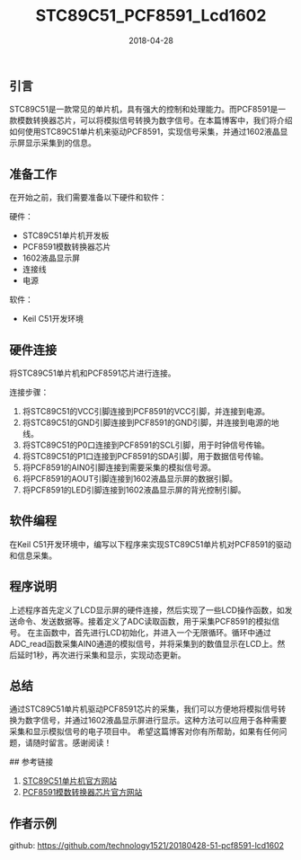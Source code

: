 ﻿---
layout:  single
title:  "STC89C51_PCF8591_Lcd1602"
date:   2018-04-28 
categories:   [c]
classes: wide

---



## 引言

STC89C51是一款常见的单片机，具有强大的控制和处理能力。而PCF8591是一款模数转换器芯片，可以将模拟信号转换为数字信号。在本篇博客中，我们将介绍如何使用STC89C51单片机来驱动PCF8591，实现信号采集，并通过1602液晶显示屏显示采集到的信息。

## 准备工作

在开始之前，我们需要准备以下硬件和软件：

硬件：

- STC89C51单片机开发板
- PCF8591模数转换器芯片
- 1602液晶显示屏
- 连接线
- 电源

软件：

- Keil C51开发环境

## 硬件连接

将STC89C51单片机和PCF8591芯片进行连接。

连接步骤：

1. 将STC89C51的VCC引脚连接到PCF8591的VCC引脚，并连接到电源。
2. 将STC89C51的GND引脚连接到PCF8591的GND引脚，并连接到电源的地线。
3. 将STC89C51的P0口连接到PCF8591的SCL引脚，用于时钟信号传输。
4. 将STC89C51的P1口连接到PCF8591的SDA引脚，用于数据信号传输。
5. 将PCF8591的AIN0引脚连接到需要采集的模拟信号源。
6. 将PCF8591的AOUT引脚连接到1602液晶显示屏的数据引脚。
7. 将PCF8591的LED引脚连接到1602液晶显示屏的背光控制引脚。

## 软件编程

在Keil C51开发环境中，编写以下程序来实现STC89C51单片机对PCF8591的驱动和信息采集。



## 程序说明 

上述程序首先定义了LCD显示屏的硬件连接，然后实现了一些LCD操作函数，如发送命令、发送数据等。接着定义了ADC读取函数，用于采集PCF8591的模拟信号。 在主函数中，首先进行LCD初始化，并进入一个无限循环。循环中通过ADC_read函数采集AIN0通道的模拟信号，并将采集到的数值显示在LCD上。然后延时1秒，再次进行采集和显示，实现动态更新。 

## 总结 

通过STC89C51单片机驱动PCF8591芯片的采集，我们可以方便地将模拟信号转换为数字信号，并通过1602液晶显示屏进行显示。这种方法可以应用于各种需要采集和显示模拟信号的电子项目中。 希望这篇博客对你有所帮助，如果有任何问题，请随时留言。感谢阅读！

\## 参考链接

1. [STC89C51单片机官方网站](https://www.stcmcu.com.cn/) 
2. [PCF8591模数转换器芯片官方网站](https://www.nxp.com/products/analog/interfaces/ic-bus/ic-ad-converters/8-bit-a-d-and-d-a-converter-with-i2c-bus-interface:PCF)

## 作者示例
 github: https://github.com/technology1521/20180428-51-pcf8591-lcd1602



















